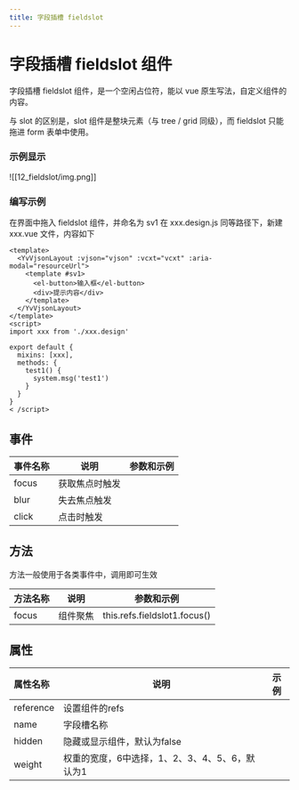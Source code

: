 ```yaml
---
title: 字段插槽 fieldslot
---
```


# 字段插槽 fieldslot 组件
字段插槽 fieldslot 组件，是一个空闲占位符，能以 vue 原生写法，自定义组件的内容。

与 slot 的区别是，slot 组件是整块元素（与 tree / grid 同级），而 fieldslot 只能拖进 form 表单中使用。

### 示例显示
![[12_fieldslot/img.png]]

### 编写示例
在界面中拖入 fieldslot 组件，并命名为 sv1
在 xxx.design.js 同等路径下，新建 xxx.vue 文件，内容如下
```
<template>
  <YvVjsonLayout :vjson="vjson" :vcxt="vcxt" :aria-modal="resourceUrl">
    <template #sv1>
      <el-button>输入框</el-button>
      <div>提示内容</div>
    </template>
  </YvVjsonLayout>
</template>
<script>
import xxx from './xxx.design'

export default {
  mixins: [xxx],
  methods: {
    test1() {
      system.msg('test1')
    }
  }
}
< /script>
```


## 事件

| 事件名称  | 说明      | 参数和示例 |
|:------|---------|-------|
| focus | 获取焦点时触发 |       |
| blur  | 失去焦点触发  |       |
| click | 点击时触发   |       |

## 方法
方法一般使用于各类事件中，调用即可生效

| 方法名称  | 说明   | 参数和示例                        |
|:------|------|------------------------------|
| focus | 组件聚焦 | this.refs.fieldslot1.focus() |

## 属性

| 属性名称      | 说明                          | 示例  |
|:----------|-----------------------------|-----|
| reference | 设置组件的refs                   |     |
| name      | 字段槽名称                       |     |
| hidden    | 隐藏或显示组件，默认为false            |     |
| weight    | 权重的宽度，6中选择，1、2、3、4、5、6，默认为1 |     |